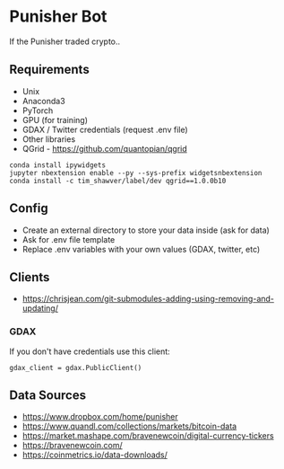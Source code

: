 # Punisher Bot

If the Punisher traded crypto..

## Requirements

* Unix
* Anaconda3
* PyTorch
* GPU (for training)
* GDAX / Twitter credentials (request .env file)
* Other libraries
* QGrid - https://github.com/quantopian/qgrid

```
conda install ipywidgets
jupyter nbextension enable --py --sys-prefix widgetsnbextension
conda install -c tim_shawver/label/dev qgrid==1.0.0b10
```

## Config

* Create an external directory to store your data inside (ask for data)
* Ask for .env file template
* Replace .env variables with your own values (GDAX, twitter, etc)

## Clients

* https://chrisjean.com/git-submodules-adding-using-removing-and-updating/

### GDAX

If you don't have credentials use this client:

```
gdax_client = gdax.PublicClient()
```


## Data Sources

* https://www.dropbox.com/home/punisher
* https://www.quandl.com/collections/markets/bitcoin-data
* https://market.mashape.com/bravenewcoin/digital-currency-tickers
* https://bravenewcoin.com/
* https://coinmetrics.io/data-downloads/